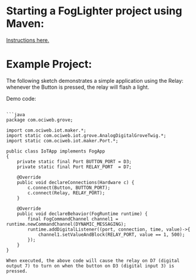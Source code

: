# Starting a FogLighter project using Maven: 
[Instructions here.](https://github.com/oci-pronghorn/FogLighter/blob/master/README.md)

# Example Project:
The following sketch demonstrates a simple application using the Relay: whenever the Button is pressed, the relay will flash a light.

Demo code:
```

```java
package com.ociweb.grove;

import com.ociweb.iot.maker.*;
import static com.ociweb.iot.grove.AnalogDigitalGroveTwig.*;
import static com.ociweb.iot.maker.Port.*;

public class IoTApp implements FogApp
{
    private static final Port BUTTON_PORT = D3;
    private static final Port RELAY_PORT  = D7;
    
    @Override
    public void declareConnections(Hardware c) {     
        c.connect(Button, BUTTON_PORT); 
        c.connect(Relay, RELAY_PORT);         
    }

    @Override
    public void declareBehavior(FogRuntime runtime) {
    	final FogCommandChannel channel1 = runtime.newCommandChannel(DYNAMIC_MESSAGING);
        runtime.addDigitalListener((port, connection, time, value)->{ 
        	channel1.setValueAndBlock(RELAY_PORT, value == 1, 500);
        });
    }
}
```

```
When executed, the above code will cause the relay on D7 (digital output 7) to turn on when the button on D3 (digital input 3) is pressed.

